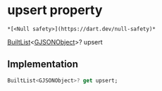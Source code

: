 


# upsert property




    *[<Null safety>](https://dart.dev/null-safety)*




[BuiltList](https://pub.dev/documentation/built_collection/5.0.0/built_collection/BuiltList-class.html)&lt;[GJSONObject](../../third_party_yonomi_graphql_schema_schema.docs.schema.gql/GJSONObject-class.md)>? upsert
  







## Implementation

```dart
BuiltList<GJSONObject>? get upsert;
```








